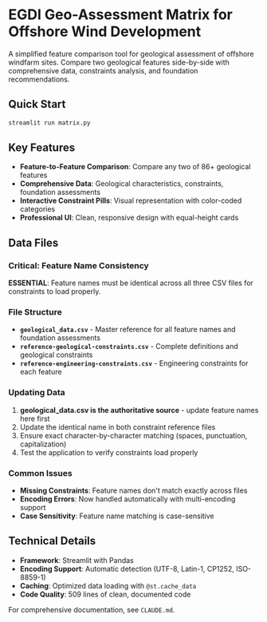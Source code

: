 # EGDI Geo-Assessment Matrix for Offshore Wind Development

A simplified feature comparison tool for geological assessment of offshore windfarm sites. Compare two geological features side-by-side with comprehensive data, constraints analysis, and foundation recommendations.

## Quick Start

```bash
streamlit run matrix.py
```

## Key Features

- **Feature-to-Feature Comparison**: Compare any two of 86+ geological features
- **Comprehensive Data**: Geological characteristics, constraints, foundation assessments
- **Interactive Constraint Pills**: Visual representation with color-coded categories
- **Professional UI**: Clean, responsive design with equal-height cards

## Data Files

### Critical: Feature Name Consistency

**ESSENTIAL**: Feature names must be identical across all three CSV files for constraints to load properly.

### File Structure
- **`geological_data.csv`** - Master reference for all feature names and foundation assessments
- **`reference-geological-constraints.csv`** - Complete definitions and geological constraints
- **`reference-engineering-constraints.csv`** - Engineering constraints for each feature

### Updating Data

1. **geological_data.csv is the authoritative source** - update feature names here first
2. Update the identical name in both constraint reference files
3. Ensure exact character-by-character matching (spaces, punctuation, capitalization)
4. Test the application to verify constraints load properly

### Common Issues
- **Missing Constraints**: Feature names don't match exactly across files
- **Encoding Errors**: Now handled automatically with multi-encoding support
- **Case Sensitivity**: Feature name matching is case-sensitive

## Technical Details

- **Framework**: Streamlit with Pandas
- **Encoding Support**: Automatic detection (UTF-8, Latin-1, CP1252, ISO-8859-1)
- **Caching**: Optimized data loading with `@st.cache_data`
- **Code Quality**: 509 lines of clean, documented code

For comprehensive documentation, see `CLAUDE.md`.
